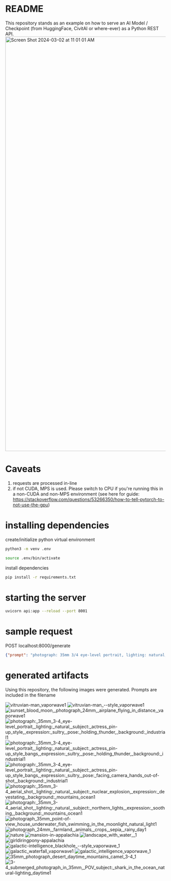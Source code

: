 # README
This repository stands as an example on how to serve an AI Model / Checkpoint (from HuggingFace, CivitAI or where-ever) as a Python REST API.
<img width="1301" alt="Screen Shot 2024-03-02 at 11 01 01 AM" src="https://github.com/donrestarone/serve_ai_model_as_rest_api_example/assets/35935196/59adad7d-1d03-454f-9f69-825073ecb97c">

# Caveats 

1. requests are processed in-line
2. if not CUDA, MPS is used. Please switch to CPU if you're running this in a non-CUDA and non-MPS environment (see here for guide: https://stackoverflow.com/questions/53266350/how-to-tell-pytorch-to-not-use-the-gpu)

# installing dependencies 
create/initialize python virtual environment

``` bash
python3 -m venv .env

source .env/bin/activate
```

install dependencies 

``` bash
pip install -r requirements.txt
```

# starting the server

``` bash
uvicorn api:app --reload --port 8001
```

# sample request
POST localhost:8000/generate
```json
{"prompt": "photograph: 35mm 3/4 eye-level portrait, lighting: natural, subject: actress pin-up style, expression: amused, pose: cowboy-shot, background: industrial", "negative_prompt": "blurry, dark photo, blue, deformed body features, mutated body parts, disfigured"}
```

# generated artifacts
Using this repository, the following images were generated. Prompts are included in the filename 

![vitruvian-man_vaporwave1](https://github.com/donrestarone/serve_ai_model_as_rest_api_example/assets/35935196/428fb179-a5c8-42f4-b189-3dbc4df88b74)
![vitruvian-man_--style_vaporwave1](https://github.com/donrestarone/serve_ai_model_as_rest_api_example/assets/35935196/df8f1a84-08d2-4999-85bf-39fd0c963b98)
![sunset_blood_moon,_photograph_24mm,_airplane_flying_in_distance,_vaporwave1](https://github.com/donrestarone/serve_ai_model_as_rest_api_example/assets/35935196/e59915be-a595-43e9-9fe7-2b374674ff11)
![photograph:_35mm_3-4_eye-level_portrait,_lighting:_natural,_subject:_actress_pin-up_style,_expression:_sultry,_pose:_holding_thunder,_background:_industrial1](https://github.com/donrestarone/serve_ai_model_as_rest_api_example/assets/35935196/2cadd8ac-acfb-41e9-b392-c71d3eef0a1c)
![photograph:_35mm_3-4_eye-level_portrait,_lighting:_natural,_subject:_actress_pin-up_style_bangs,_expression:_sultry,_pose:_holding_thunder,_background:_industrial1](https://github.com/donrestarone/serve_ai_model_as_rest_api_example/assets/35935196/2765a65a-d28d-43aa-b71c-4f3e11d86f0b)
![photograph:_35mm_3-4_eye-level_portrait,_lighting:_natural,_subject:_actress_pin-up_style_bangs,_expression:_sultry,_pose:_facing_camera_hands_out-of-shot,_background:_industrial1](https://github.com/donrestarone/serve_ai_model_as_rest_api_example/assets/35935196/54ca9378-4c36-4bd6-9e00-e87b82711902)
![photograph:_35mm_3-4_aerial_shot,_lighting:_natural,_subject:_nuclear_explosion,_expression:_devestating,_background:_mountains_ocean1](https://github.com/donrestarone/serve_ai_model_as_rest_api_example/assets/35935196/373bafa2-dc02-44c7-a40c-6646b4c6e34c)
![photograph:_35mm_3-4_aerial_shot,_lighting:_natural,_subject:_northern_lights,_expression:_soothing,_background:_mountains_ocean1](https://github.com/donrestarone/serve_ai_model_as_rest_api_example/assets/35935196/4c813bde-8dd9-439b-a867-6bc72f494399)
![photograph_35mm_point-of-view_house_underwater_fish_swimming_in_the_moonlight_natural_light1](https://github.com/donrestarone/serve_ai_model_as_rest_api_example/assets/35935196/955a7905-4386-4440-b29c-31d404c00c3e)
![photograph_24mm,_farmland,_animals,_crops,_sepia,_rainy_day1](https://github.com/donrestarone/serve_ai_model_as_rest_api_example/assets/35935196/afacf8fd-33e7-462a-8505-b54f93d8ca13)
![nature](https://github.com/donrestarone/serve_ai_model_as_rest_api_example/assets/35935196/ece43b03-a366-44b9-8f36-e2038e8427e1)
![mansion-in-appalachia](https://github.com/donrestarone/serve_ai_model_as_rest_api_example/assets/35935196/d6895f47-22f5-4d1d-8cae-fd7cecf007c6)
![landscape_with_water__1](https://github.com/donrestarone/serve_ai_model_as_rest_api_example/assets/35935196/8d03b4c1-bbaa-4b50-981b-4f5197e70600)
![girldiringpony-appalachia](https://github.com/donrestarone/serve_ai_model_as_rest_api_example/assets/35935196/ed73ea07-eab4-400f-938a-93626100aa6e)
![galactic-intelligence_blackhole_--style_vaporwave_1](https://github.com/donrestarone/serve_ai_model_as_rest_api_example/assets/35935196/a12db367-4a22-47d6-996b-f2bc764355b7)
![galactic_waterfall_vaporwave1](https://github.com/donrestarone/serve_ai_model_as_rest_api_example/assets/35935196/399ba892-110b-4056-8ff6-b6a955066cbd)
![galactic_intelligence_vaporwave_1](https://github.com/donrestarone/serve_ai_model_as_rest_api_example/assets/35935196/155cbadc-9add-4b58-a0dd-77b1b2dc453c)
![35mm_photograph_desert_daytime_mountains_camel_3-4_1](https://github.com/donrestarone/serve_ai_model_as_rest_api_example/assets/35935196/39aed9c7-c247-4e23-b374-dde73bdbb53d)
![3-4_submerged_photograph_in_35mm,_POV_subject:_shark_in_the_ocean_natural-lighting_daytime1](https://github.com/donrestarone/serve_ai_model_as_rest_api_example/assets/35935196/25eff8f4-2672-4993-93b8-d3f7ba76ef01)
